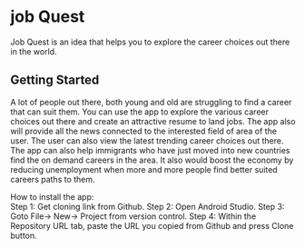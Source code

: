 # job Quest

Job Quest is an idea that helps you to explore the career choices out there in the world.

## Getting Started

A lot of people out there, both young and old are struggling to find a career that can suit them.
You can use the app to explore the various career choices out there and create an attractive resume to land jobs.
The app also will provide all the news connected to the interested field of area of the user.
The user can also view the latest trending career choices out there.
The app can also help immigrants who have just moved into new countries find the on demand careers in the area.
It also would boost the economy by reducing unemployment when more and more people find better suited careers paths to them.

How to install the app:<br>
Step 1: Get cloning link from Github.
Step 2: Open Android Studio.
Step 3: Goto File-> New-> Project from version control.
Step 4: Within the Repository URL tab, paste the URL you copied from Github and press Clone button.
